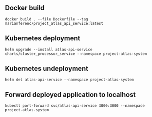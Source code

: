 ## Docker build

    docker build . --file Dockerfile --tag marianferenc/project_atlas_api_service:latest
	
## Kubernetes deployment

	helm upgrade --install atlas-api-service charts/cluster_processor_service --namespace project-atlas-system
	
## Kubernetes undeployment

    helm del atlas-api-service --namespace project-atlas-system
    
## Forward deployed application to localhost

    kubectl port-forward svc/atlas-api-service 3000:3000 --namespace project-atlas-system
    
